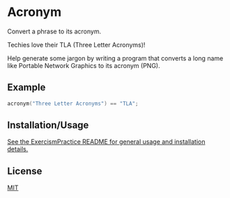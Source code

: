# Acronym

Convert a phrase to its acronym.

Techies love their TLA (Three Letter Acronyms)!

Help generate some jargon by writing a program that converts a long name like Portable Network Graphics to its acronym (PNG).

## Example

```cpp
acronym("Three Letter Acronyms") == "TLA";
```

## Installation/Usage

[See the ExercismPractice README for general usage and installation details.](https://github.com/Lignite17/ExercismPractice/blob/main/README.md)

## License
[MIT](https://choosealicense.com/licenses/mit/)

